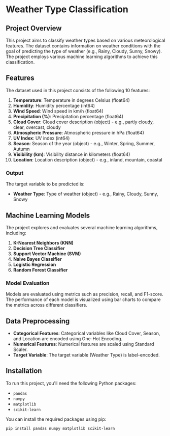 # Weather Type Classification

## Project Overview

This project aims to classify weather types based on various meteorological features. The dataset contains information on weather conditions with the goal of predicting the type of weather (e.g., Rainy, Cloudy, Sunny, Snowy). The project employs various machine learning algorithms to achieve this classification.

## Features

The dataset used in this project consists of the following 10 features:

1. **Temperature**: Temperature in degrees Celsius (float64)
2. **Humidity**: Humidity percentage (int64)
3. **Wind Speed**: Wind speed in km/h (float64)
4. **Precipitation (%)**: Precipitation percentage (float64)
5. **Cloud Cover**: Cloud cover description (object) - e.g., partly cloudy, clear, overcast, cloudy
6. **Atmospheric Pressure**: Atmospheric pressure in hPa (float64)
7. **UV Index**: UV index (int64)
8. **Season**: Season of the year (object) - e.g., Winter, Spring, Summer, Autumn
9. **Visibility (km)**: Visibility distance in kilometers (float64)
10. **Location**: Location description (object) - e.g., inland, mountain, coastal

### Output

The target variable to be predicted is:

- **Weather Type**: Type of weather (object) - e.g., Rainy, Cloudy, Sunny, Snowy

## Machine Learning Models

The project explores and evaluates several machine learning algorithms, including:

1. **K-Nearest Neighbors (KNN)**
2. **Decision Tree Classifier**
3. **Support Vector Machine (SVM)**
4. **Naive Bayes Classifier**
5. **Logistic Regression**
6. **Random Forest Classifier**

### Model Evaluation

Models are evaluated using metrics such as precision, recall, and F1-score. The performance of each model is visualized using bar charts to compare the metrics across different classifiers.

## Data Preprocessing

- **Categorical Features**: Categorical variables like Cloud Cover, Season, and Location are encoded using One-Hot Encoding.
- **Numerical Features**: Numerical features are scaled using Standard Scaler.
- **Target Variable**: The target variable (Weather Type) is label-encoded.

## Installation

To run this project, you'll need the following Python packages:

- `pandas`
- `numpy`
- `matplotlib`
- `scikit-learn`

You can install the required packages using pip:

```bash
pip install pandas numpy matplotlib scikit-learn


